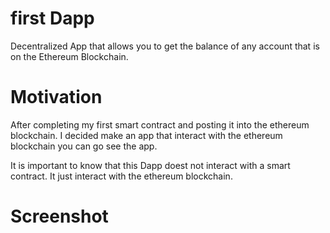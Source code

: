 # first Dapp
Decentralized App that allows you to get the balance of any account that is on the Ethereum Blockchain.

# Motivation
After completing my first smart contract and posting it into the ethereum blockchain. I decided  make an app that interact with the ethereum blockchain you can go see the app.

It is important to know that this Dapp doest not interact with a smart contract. It just interact with the ethereum blockchain.

# Screenshot

